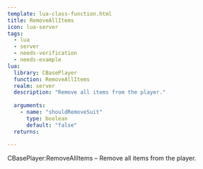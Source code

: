 ```yaml
---
template: lua-class-function.html
title: RemoveAllItems
icon: lua-server
tags:
  - lua
  - server
  - needs-verification
  - needs-example
lua:
  library: CBasePlayer
  function: RemoveAllItems
  realm: server
  description: "Remove all items from the player."
  
  arguments:
    - name: "shouldRemoveSuit"
      type: boolean
      default: "false"
  returns:
    
---
```


<div class="lua__search__keywords">
CBasePlayer:RemoveAllItems &#x2013; Remove all items from the player.
</div>
